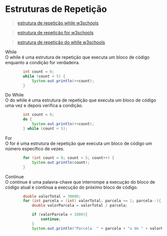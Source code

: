 # Estruturas de Repetição

> [estrutura de repetição while w3schools](https://www.w3schools.com/java/java_while_loop.asp)

> [estrutura de repetição for w3schools](https://www.w3schools.com/java/java_for_loop.asp)

> [estrutura de repetição do while w3schools](https://www.w3schools.com/java/java_do_while_loop.asp)

While  
O while é uma estrutura de repetição que executa um bloco de código enquanto a condição for verdadeira.

```java
        int count = 0;
        while (count < 5) {
            System.out.println(++count);
        }
```

Do While  
O do while é uma estrutura de repetição que executa um bloco de código uma vez e depois verifica a condição.

```java
        int count = 0;
        do {
            System.out.println(++count);
        } while (count < 5);
```

For  
O for é uma estrutura de repetição que executa um bloco de código um número específico de vezes.

```java
        for (int count = 0; count < 5; count++) {
            System.out.println(count);
        }
```

Continue  
O continue é uma palavra-chave que interrompe a execução do bloco de código atual e continua a execução do próximo bloco de código.

```java
        double valorTotal = 30000;
        for (int parcela = (int) valorTotal; parcela >= 1; parcela--){
            double valorParcela = valorTotal / parcela;

            if (valorParcela < 1000){
                continue;
            }
            System.out.println("Parcela  " + parcela + "x de " + valorParcela + " reais");
```
